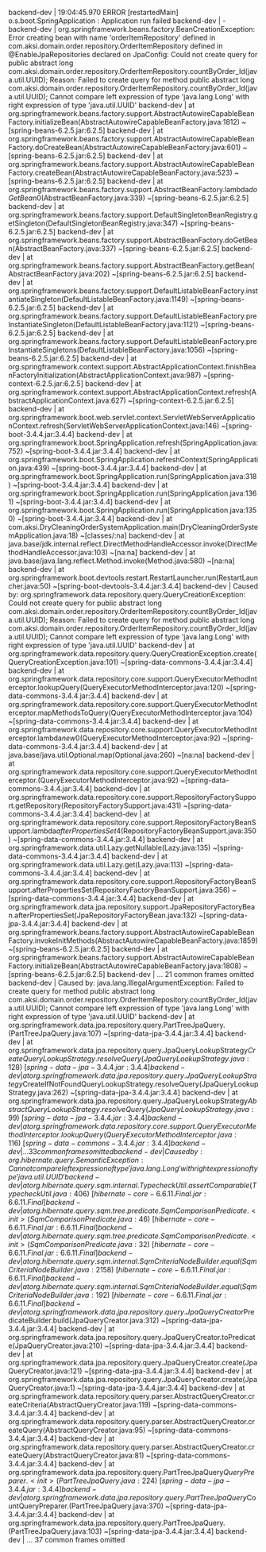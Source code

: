 backend-dev       | 19:04:45.970 ERROR [restartedMain] o.s.boot.SpringApplication               : Application run failed
backend-dev       | -
backend-dev       | org.springframework.beans.factory.BeanCreationException: Error creating bean with name 'orderItemRepository' defined in com.aksi.domain.order.repository.OrderItemRepository defined in @EnableJpaRepositories declared on JpaConfig: Could not create query for public abstract long com.aksi.domain.order.repository.OrderItemRepository.countByOrder_Id(java.util.UUID); Reason: Failed to create query for method public abstract long com.aksi.domain.order.repository.OrderItemRepository.countByOrder_Id(java.util.UUID); Cannot compare left expression of type 'java.lang.Long' with right expression of type 'java.util.UUID'
backend-dev       | 	at org.springframework.beans.factory.support.AbstractAutowireCapableBeanFactory.initializeBean(AbstractAutowireCapableBeanFactory.java:1812) ~[spring-beans-6.2.5.jar:6.2.5]
backend-dev       | 	at org.springframework.beans.factory.support.AbstractAutowireCapableBeanFactory.doCreateBean(AbstractAutowireCapableBeanFactory.java:601) ~[spring-beans-6.2.5.jar:6.2.5]
backend-dev       | 	at org.springframework.beans.factory.support.AbstractAutowireCapableBeanFactory.createBean(AbstractAutowireCapableBeanFactory.java:523) ~[spring-beans-6.2.5.jar:6.2.5]
backend-dev       | 	at org.springframework.beans.factory.support.AbstractBeanFactory.lambda$doGetBean$0(AbstractBeanFactory.java:339) ~[spring-beans-6.2.5.jar:6.2.5]
backend-dev       | 	at org.springframework.beans.factory.support.DefaultSingletonBeanRegistry.getSingleton(DefaultSingletonBeanRegistry.java:347) ~[spring-beans-6.2.5.jar:6.2.5]
backend-dev       | 	at org.springframework.beans.factory.support.AbstractBeanFactory.doGetBean(AbstractBeanFactory.java:337) ~[spring-beans-6.2.5.jar:6.2.5]
backend-dev       | 	at org.springframework.beans.factory.support.AbstractBeanFactory.getBean(AbstractBeanFactory.java:202) ~[spring-beans-6.2.5.jar:6.2.5]
backend-dev       | 	at org.springframework.beans.factory.support.DefaultListableBeanFactory.instantiateSingleton(DefaultListableBeanFactory.java:1149) ~[spring-beans-6.2.5.jar:6.2.5]
backend-dev       | 	at org.springframework.beans.factory.support.DefaultListableBeanFactory.preInstantiateSingleton(DefaultListableBeanFactory.java:1121) ~[spring-beans-6.2.5.jar:6.2.5]
backend-dev       | 	at org.springframework.beans.factory.support.DefaultListableBeanFactory.preInstantiateSingletons(DefaultListableBeanFactory.java:1056) ~[spring-beans-6.2.5.jar:6.2.5]
backend-dev       | 	at org.springframework.context.support.AbstractApplicationContext.finishBeanFactoryInitialization(AbstractApplicationContext.java:987) ~[spring-context-6.2.5.jar:6.2.5]
backend-dev       | 	at org.springframework.context.support.AbstractApplicationContext.refresh(AbstractApplicationContext.java:627) ~[spring-context-6.2.5.jar:6.2.5]
backend-dev       | 	at org.springframework.boot.web.servlet.context.ServletWebServerApplicationContext.refresh(ServletWebServerApplicationContext.java:146) ~[spring-boot-3.4.4.jar:3.4.4]
backend-dev       | 	at org.springframework.boot.SpringApplication.refresh(SpringApplication.java:752) ~[spring-boot-3.4.4.jar:3.4.4]
backend-dev       | 	at org.springframework.boot.SpringApplication.refreshContext(SpringApplication.java:439) ~[spring-boot-3.4.4.jar:3.4.4]
backend-dev       | 	at org.springframework.boot.SpringApplication.run(SpringApplication.java:318) ~[spring-boot-3.4.4.jar:3.4.4]
backend-dev       | 	at org.springframework.boot.SpringApplication.run(SpringApplication.java:1361) ~[spring-boot-3.4.4.jar:3.4.4]
backend-dev       | 	at org.springframework.boot.SpringApplication.run(SpringApplication.java:1350) ~[spring-boot-3.4.4.jar:3.4.4]
backend-dev       | 	at com.aksi.DryCleaningOrderSystemApplication.main(DryCleaningOrderSystemApplication.java:18) ~[classes/:na]
backend-dev       | 	at java.base/jdk.internal.reflect.DirectMethodHandleAccessor.invoke(DirectMethodHandleAccessor.java:103) ~[na:na]
backend-dev       | 	at java.base/java.lang.reflect.Method.invoke(Method.java:580) ~[na:na]
backend-dev       | 	at org.springframework.boot.devtools.restart.RestartLauncher.run(RestartLauncher.java:50) ~[spring-boot-devtools-3.4.4.jar:3.4.4]
backend-dev       | Caused by: org.springframework.data.repository.query.QueryCreationException: Could not create query for public abstract long com.aksi.domain.order.repository.OrderItemRepository.countByOrder_Id(java.util.UUID); Reason: Failed to create query for method public abstract long com.aksi.domain.order.repository.OrderItemRepository.countByOrder_Id(java.util.UUID); Cannot compare left expression of type 'java.lang.Long' with right expression of type 'java.util.UUID'
backend-dev       | 	at org.springframework.data.repository.query.QueryCreationException.create(QueryCreationException.java:101) ~[spring-data-commons-3.4.4.jar:3.4.4]
backend-dev       | 	at org.springframework.data.repository.core.support.QueryExecutorMethodInterceptor.lookupQuery(QueryExecutorMethodInterceptor.java:120) ~[spring-data-commons-3.4.4.jar:3.4.4]
backend-dev       | 	at org.springframework.data.repository.core.support.QueryExecutorMethodInterceptor.mapMethodsToQuery(QueryExecutorMethodInterceptor.java:104) ~[spring-data-commons-3.4.4.jar:3.4.4]
backend-dev       | 	at org.springframework.data.repository.core.support.QueryExecutorMethodInterceptor.lambda$new$0(QueryExecutorMethodInterceptor.java:92) ~[spring-data-commons-3.4.4.jar:3.4.4]
backend-dev       | 	at java.base/java.util.Optional.map(Optional.java:260) ~[na:na]
backend-dev       | 	at org.springframework.data.repository.core.support.QueryExecutorMethodInterceptor.<init>(QueryExecutorMethodInterceptor.java:92) ~[spring-data-commons-3.4.4.jar:3.4.4]
backend-dev       | 	at org.springframework.data.repository.core.support.RepositoryFactorySupport.getRepository(RepositoryFactorySupport.java:431) ~[spring-data-commons-3.4.4.jar:3.4.4]
backend-dev       | 	at org.springframework.data.repository.core.support.RepositoryFactoryBeanSupport.lambda$afterPropertiesSet$4(RepositoryFactoryBeanSupport.java:350) ~[spring-data-commons-3.4.4.jar:3.4.4]
backend-dev       | 	at org.springframework.data.util.Lazy.getNullable(Lazy.java:135) ~[spring-data-commons-3.4.4.jar:3.4.4]
backend-dev       | 	at org.springframework.data.util.Lazy.get(Lazy.java:113) ~[spring-data-commons-3.4.4.jar:3.4.4]
backend-dev       | 	at org.springframework.data.repository.core.support.RepositoryFactoryBeanSupport.afterPropertiesSet(RepositoryFactoryBeanSupport.java:356) ~[spring-data-commons-3.4.4.jar:3.4.4]
backend-dev       | 	at org.springframework.data.jpa.repository.support.JpaRepositoryFactoryBean.afterPropertiesSet(JpaRepositoryFactoryBean.java:132) ~[spring-data-jpa-3.4.4.jar:3.4.4]
backend-dev       | 	at org.springframework.beans.factory.support.AbstractAutowireCapableBeanFactory.invokeInitMethods(AbstractAutowireCapableBeanFactory.java:1859) ~[spring-beans-6.2.5.jar:6.2.5]
backend-dev       | 	at org.springframework.beans.factory.support.AbstractAutowireCapableBeanFactory.initializeBean(AbstractAutowireCapableBeanFactory.java:1808) ~[spring-beans-6.2.5.jar:6.2.5]
backend-dev       | 	... 21 common frames omitted
backend-dev       | Caused by: java.lang.IllegalArgumentException: Failed to create query for method public abstract long com.aksi.domain.order.repository.OrderItemRepository.countByOrder_Id(java.util.UUID); Cannot compare left expression of type 'java.lang.Long' with right expression of type 'java.util.UUID'
backend-dev       | 	at org.springframework.data.jpa.repository.query.PartTreeJpaQuery.<init>(PartTreeJpaQuery.java:107) ~[spring-data-jpa-3.4.4.jar:3.4.4]
backend-dev       | 	at org.springframework.data.jpa.repository.query.JpaQueryLookupStrategy$CreateQueryLookupStrategy.resolveQuery(JpaQueryLookupStrategy.java:128) ~[spring-data-jpa-3.4.4.jar:3.4.4]
backend-dev       | 	at org.springframework.data.jpa.repository.query.JpaQueryLookupStrategy$CreateIfNotFoundQueryLookupStrategy.resolveQuery(JpaQueryLookupStrategy.java:262) ~[spring-data-jpa-3.4.4.jar:3.4.4]
backend-dev       | 	at org.springframework.data.jpa.repository.query.JpaQueryLookupStrategy$AbstractQueryLookupStrategy.resolveQuery(JpaQueryLookupStrategy.java:99) ~[spring-data-jpa-3.4.4.jar:3.4.4]
backend-dev       | 	at org.springframework.data.repository.core.support.QueryExecutorMethodInterceptor.lookupQuery(QueryExecutorMethodInterceptor.java:116) ~[spring-data-commons-3.4.4.jar:3.4.4]
backend-dev       | 	... 33 common frames omitted
backend-dev       | Caused by: org.hibernate.query.SemanticException: Cannot compare left expression of type 'java.lang.Long' with right expression of type 'java.util.UUID'
backend-dev       | 	at org.hibernate.query.sqm.internal.TypecheckUtil.assertComparable(TypecheckUtil.java:406) ~[hibernate-core-6.6.11.Final.jar:6.6.11.Final]
backend-dev       | 	at org.hibernate.query.sqm.tree.predicate.SqmComparisonPredicate.<init>(SqmComparisonPredicate.java:46) ~[hibernate-core-6.6.11.Final.jar:6.6.11.Final]
backend-dev       | 	at org.hibernate.query.sqm.tree.predicate.SqmComparisonPredicate.<init>(SqmComparisonPredicate.java:32) ~[hibernate-core-6.6.11.Final.jar:6.6.11.Final]
backend-dev       | 	at org.hibernate.query.sqm.internal.SqmCriteriaNodeBuilder.equal(SqmCriteriaNodeBuilder.java:2158) ~[hibernate-core-6.6.11.Final.jar:6.6.11.Final]
backend-dev       | 	at org.hibernate.query.sqm.internal.SqmCriteriaNodeBuilder.equal(SqmCriteriaNodeBuilder.java:192) ~[hibernate-core-6.6.11.Final.jar:6.6.11.Final]
backend-dev       | 	at org.springframework.data.jpa.repository.query.JpaQueryCreator$PredicateBuilder.build(JpaQueryCreator.java:312) ~[spring-data-jpa-3.4.4.jar:3.4.4]
backend-dev       | 	at org.springframework.data.jpa.repository.query.JpaQueryCreator.toPredicate(JpaQueryCreator.java:210) ~[spring-data-jpa-3.4.4.jar:3.4.4]
backend-dev       | 	at org.springframework.data.jpa.repository.query.JpaQueryCreator.create(JpaQueryCreator.java:121) ~[spring-data-jpa-3.4.4.jar:3.4.4]
backend-dev       | 	at org.springframework.data.jpa.repository.query.JpaQueryCreator.create(JpaQueryCreator.java:1) ~[spring-data-jpa-3.4.4.jar:3.4.4]
backend-dev       | 	at org.springframework.data.repository.query.parser.AbstractQueryCreator.createCriteria(AbstractQueryCreator.java:119) ~[spring-data-commons-3.4.4.jar:3.4.4]
backend-dev       | 	at org.springframework.data.repository.query.parser.AbstractQueryCreator.createQuery(AbstractQueryCreator.java:95) ~[spring-data-commons-3.4.4.jar:3.4.4]
backend-dev       | 	at org.springframework.data.repository.query.parser.AbstractQueryCreator.createQuery(AbstractQueryCreator.java:81) ~[spring-data-commons-3.4.4.jar:3.4.4]
backend-dev       | 	at org.springframework.data.jpa.repository.query.PartTreeJpaQuery$QueryPreparer.<init>(PartTreeJpaQuery.java:224) ~[spring-data-jpa-3.4.4.jar:3.4.4]
backend-dev       | 	at org.springframework.data.jpa.repository.query.PartTreeJpaQuery$CountQueryPreparer.<init>(PartTreeJpaQuery.java:370) ~[spring-data-jpa-3.4.4.jar:3.4.4]
backend-dev       | 	at org.springframework.data.jpa.repository.query.PartTreeJpaQuery.<init>(PartTreeJpaQuery.java:103) ~[spring-data-jpa-3.4.4.jar:3.4.4]
backend-dev       | 	... 37 common frames omitted
